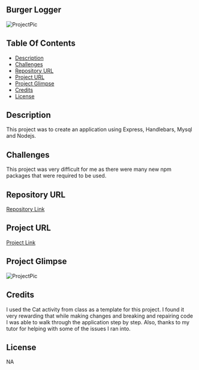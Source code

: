 ## Burger Logger

![ProjectPic](https://img.shields.io/badge/LICENSE-NA-blue)

## Table Of Contents

- [Description](#description)
- [Challenges](#challenges)
- [Repository URL](#repository-URL)
- [Project URL](#project-URL)
- [Project Glimpse](#Project-Glimpse)
- [Credits](#credits)
- [License](#license)

## Description

This project was to create an application using Express, Handlebars, Mysql and Nodejs.

## Challenges

This project was very difficult for me as there were many new npm packages that were required to be used.

## Repository URL

[Repository Link](https://github.com/chadclark1234/Burger-Logger)

## Project URL

[Project Link](https://burger-logger-nodejs.herokuapp.com/)

## Project Glimpse

![ProjectPic](public/assets/images/demo.gif)

## Credits

I used the Cat activity from class as a template for this project. I found it very rewarding that while making changes and breaking and repairing code I was able to walk through the application step by step. Also, thanks to my tutor for helping with some of the issues I ran into.

## License

NA
